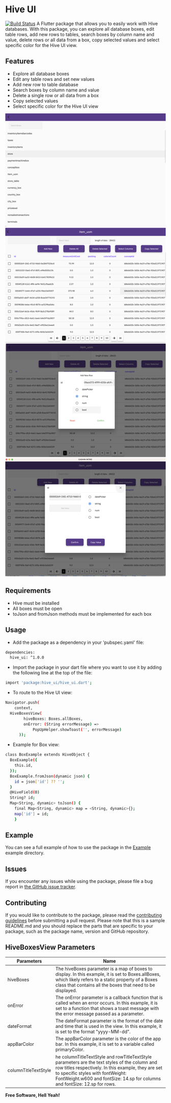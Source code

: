 # Hive UI
[![Build Status](https://travis-ci.org/joemccann/dillinger.svg?branch=master)](https://travis-ci.org/joemccann/dillinger)
A Flutter package that allows you to easily work with Hive databases. With this package, you can explore all database boxes, edit table rows, add new rows to tables, search boxes by column name and value, delete rows or all data from a box, copy selected values and select specific color for the Hive UI view.

## Features
 - Explore all database boxes
 - Edit any table rows and set new values
 - Add new row to table database
 - Search boxes by column name and value
 - Delete a single row or all data from a box
 - Copy selected values
 - Select specific color for the Hive UI view
 
![alt text](https://github.com/AmrSaied/hive_ui/blob/main/TableList.png?raw=true)
![alt text](https://github.com/AmrSaied/hive_ui/blob/main/TableDetails.png?raw=true)
![alt text](https://github.com/AmrSaied/hive_ui/blob/main/AddNewRow.png?raw=true)
![alt text](https://github.com/AmrSaied/hive_ui/blob/main/EditRow.png?raw=true)




## Requirements
 - Hive must be installed
 - All boxes must be open
 - toJson and fromJson methods must be implemented for each box

## Usage
 -  Add the package as a dependency in your 'pubspec.yaml' file:
```sh
dependencies:
  hive_ui: ^1.0.0
```
 -  Import the package in your dart file where you want to use it by adding the following line at the top of the file:

```sh
import 'package:hive_ui/hive_ui.dart';
```
 -  To route to the Hive UI view:
```sh
Navigator.push(
    context,
  HiveBoxesView(
        hiveBoxes: Boxes.allBoxes,
        onError: (String errorMessage) =>
            PopUpHelper.showToast('', errorMessage)
      ));
```
 -  Example for Box view:
```sh
class BoxExample extends HiveObject {
  BoxExample({
    this.id,
  });
  BoxExample.fromJson(dynamic json) {
    id = json['id'] ?? '';
  }
  @HiveField(0)
  String? id;
  Map<String, dynamic> toJson() {
    final Map<String, dynamic> map = <String, dynamic>{};
    map['id'] = id;
    }
```

## Example
You can see a full example of how to use the package in the [Example] example directory.

## Issues
If you encounter any issues while using the package, please file a bug report in [the GitHub issue tracker].

 
## Contributing

If you would like to contribute to the package, please read the [contributing guidelines] before submitting a pull request.
Please note that this is a sample README.md and you should replace the parts that are specific to your package, such as the package name, version and GitHub repository.

 
 ## HiveBoxesView Parameters
| Parameters | Name |
| ------ | ------ |
| hiveBoxes | The hiveBoxes parameter is a map of boxes to display. In this example, it is set to Boxes.allBoxes, which likely refers to a static property of a Boxes class that contains all the boxes that need to be displayed.|
| onError | The onError parameter is a callback function that is called when an error occurs. In this example, it is set to a function that shows a toast message with the error message passed as a parameter. |
| dateFormat  | The dateFormat parameter is the format of the date and time that is used in the view. In this example, it is set to the format "yyyy-MM-dd".|
| appBarColor |The appBarColor parameter is the color of the app bar. In this example, it is set to a variable called primaryColor. |
| columnTitleTextStyle | he columnTitleTextStyle and rowTitleTextStyle parameters are the text styles of the column and row titles respectively. In this example, they are set to specific styles with fontWeight: FontWeight.w600 and fontSize: 14.sp for columns and fontSize: 12.sp for rows.|

 
 
 
 

**Free Software, Hell Yeah!**

[//]: # (These are reference links used in the body of this note and get stripped out when the markdown processor does its job. There is no need to format nicely because it shouldn't be seen. Thanks SO - http://stackoverflow.com/questions/4823468/store-comments-in-markdown-syntax)

   [Example]: <https://github.com/AmrSaied/hive_ui>
   [the GitHub issue tracker]: <https://github.com/AmrSaied/hive_ui>
   [contributing guidelines]: <https://github.com/AmrSaied/hive_ui>

   
   

